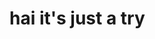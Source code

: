 <!DOCTYPE html>
<html lang="en">
<head>
    <meta charset="UTF-8">
    <meta http-equiv="X-UA-Compatible" content="IE=edge">
    <meta name="viewport" content="width=<device-width>, initial-scale=1.0">
    <title>First project</title>
</head>
<body>
    <h1>hai it's just a try</h1>
</body>
</html>
